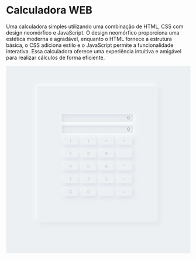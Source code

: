 # Calculadora WEB

Uma calculadora simples utilizando uma combinação de HTML, CSS com design neomórfico e JavaScript. O design neomórfico proporciona uma estética moderna e agradável, enquanto o HTML fornece a estrutura básica, o CSS adiciona estilo e o JavaScript permite a funcionalidade interativa. Essa calculadora oferece uma experiência intuitiva e amigável para realizar cálculos de forma eficiente.

![Image Calculator](image.png)